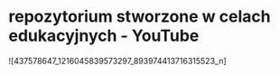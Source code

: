 # repozytorium stworzone w celach edukacyjnych - YouTube
![437578647_1216045839573297_893974413716315523_n]
